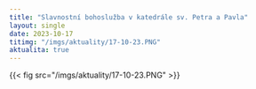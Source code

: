 ```yaml
---
title: "Slavnostní bohoslužba v katedrále sv. Petra a Pavla"
layout: single
date: 2023-10-17
titimg: "/imgs/aktuality/17-10-23.PNG"
aktualita: true
---
```


{{< fig src="/imgs/aktuality/17-10-23.PNG" >}}